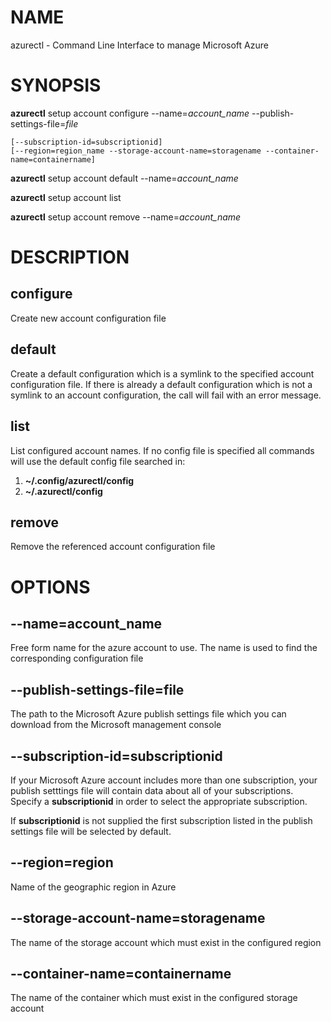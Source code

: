 # NAME

azurectl - Command Line Interface to manage Microsoft Azure

# SYNOPSIS

__azurectl__ setup account configure --name=*account_name* --publish-settings-file=*file*

    [--subscription-id=subscriptionid]
    [--region=region_name --storage-account-name=storagename --container-name=containername]

__azurectl__ setup account default --name=*account_name*

__azurectl__ setup account list

__azurectl__ setup account remove --name=*account_name*

# DESCRIPTION

## __configure__

Create new account configuration file

## __default__

Create a default configuration which is a symlink to the specified account configuration file. If there is already a default configuration which is not a symlink to an account configuration, the call will fail with an error message.

## __list__

List configured account names. If no config file is specified all commands will use the default config file searched in:

1. __~/.config/azurectl/config__
2. __~/.azurectl/config__

## __remove__

Remove the referenced account configuration file

# OPTIONS

## __--name=account_name__

Free form name for the azure account to use. The name is used to find the corresponding configuration file

## __--publish-settings-file=file__

The path to the Microsoft Azure publish settings file which you can download from the Microsoft management console

## __--subscription-id=subscriptionid__

If your Microsoft Azure account includes more than one subscription, your publish setttings file will contain data about all of your subscriptions. Specify a __subscriptionid__ in order to select the appropriate subscription.

If __subscriptionid__ is not supplied the first subscription listed in the publish settings file will be selected by default.

## __--region=region__

Name of the geographic region in Azure

## __--storage-account-name=storagename__

The name of the storage account which must exist in the configured region

## __--container-name=containername__

The name of the container which must exist in the configured storage account
